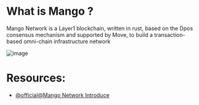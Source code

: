 # What is Mango ? 
Mango Network is a Layer1 blockchain, written in rust, based on the Dpos consensus mechanism and supported by Move, to build a transaction-based omni-chain infrastructure network


![image](https://mangonet.io/img/img27.png)

# Resources:
- [@official@Mango Network Introduce](https://github.com/MangoNet-Labs/mango)

